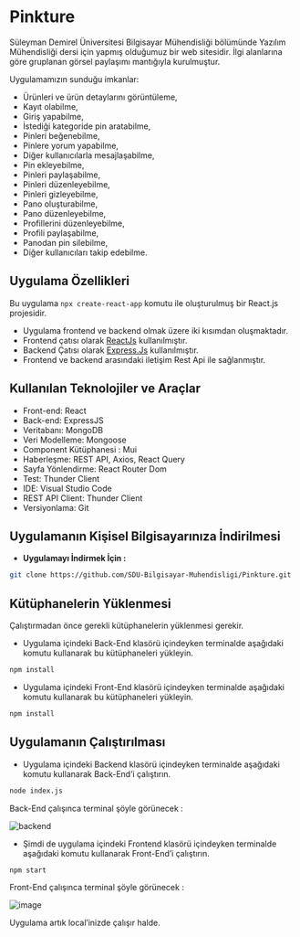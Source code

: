# Pinkture

Süleyman Demirel Üniversitesi Bilgisayar Mühendisliği bölümünde Yazılım Mühendisliği dersi için yapmış olduğumuz bir web sitesidir. İlgi alanlarına göre gruplanan görsel paylaşımı mantığıyla kurulmuştur.

Uygulamamızın sunduğu imkanlar:  

- Ürünleri ve ürün detaylarını görüntüleme,
- Kayıt olabilme,
- Giriş yapabilme,
- İstediği kategoride pin aratabilme,
- Pinleri beğenebilme,
- Pinlere yorum yapabilme,
- Diğer kullanıcılarla mesajlaşabilme,
- Pin ekleyebilme,
- Pinleri paylaşabilme,
- Pinleri düzenleyebilme,
- Pinleri gizleyebilme,
- Pano oluşturabilme,
- Pano düzenleyebilme,
- Profillerini düzenleyebilme,
- Profili paylaşabilme,
- Panodan pin silebilme,
- Diğer kullanıcıları takip edebilme.

## Uygulama Özellikleri

Bu uygulama `npx create-react-app` komutu ile oluşturulmuş bir React.js projesidir.

- Uygulama frontend ve backend olmak üzere iki kısımdan oluşmaktadır.
- Frontend çatısı olarak [ReactJs](https://react.dev/) kullanılmıştır.
- Backend Çatısı olarak [Express.Js](https://expressjs.com/) kullanılmıştır.
- Frontend ve backend arasındaki iletişim Rest Api ile sağlanmıştır.

## **Kullanılan Teknolojiler ve Araçlar**

- Front-end: React
- Back-end: ExpressJS
- Veritabanı: MongoDB
- Veri Modelleme: Mongoose
- Component Kütüphanesi : Mui
- Haberleşme: REST API, Axios, React Query
- Sayfa Yönlendirme: React Router Dom
- Test: Thunder Client
- IDE: Visual Studio Code
- REST API Client: Thunder Client
- Versiyonlama: Git

## Uygulamanın Kişisel Bilgisayarınıza İndirilmesi

- **Uygulamayı İndirmek İçin :**

```bash
git clone https://github.com/SDU-Bilgisayar-Muhendisligi/Pinkture.git
```

## **Kütüphanelerin Yüklenmesi**

Çalıştırmadan önce gerekli kütüphanelerin yüklenmesi gerekir. 

- Uygulama içindeki Back-End klasörü içindeyken terminalde aşağıdaki komutu kullanarak bu kütüphaneleri yükleyin.

```bash
npm install
```

- Uygulama içindeki Front-End klasörü içindeyken terminalde aşağıdaki komutu kullanarak bu kütüphaneleri yükleyin.

```bash
npm install
```

## Uygulamanın Çalıştırılması

- Uygulama içindeki Backend klasörü içindeyken terminalde aşağıdaki komutu kullanarak Back-End’i çalıştırın.

```bash
node index.js 
```

Back-End çalışınca terminal şöyle görünecek : 

![backend](https://github.com/SDU-Bilgisayar-Muhendisligi/Pinkture/assets/72518776/dc018b4f-e004-4471-ab8f-7db8cb93b46b)


- Şimdi de uygulama içindeki Frontend klasörü içindeyken terminalde aşağıdaki komutu kullanarak Front-End’i çalıştırın.

```bash
npm start
```

Front-End çalışınca terminal şöyle görünecek : 

![image](https://github.com/SDU-Bilgisayar-Muhendisligi/Pinkture/assets/72518776/3d96f31b-68a2-4bd7-8e29-589432cf22f3)


Uygulama artık local’inizde çalışır halde.

#

